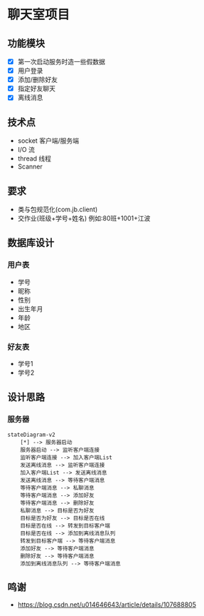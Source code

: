 # 聊天室项目

## 功能模块

- [x] 第一次启动服务时造一些假数据
- [x] 用户登录
- [x] 添加/删除好友
- [x] 指定好友聊天
- [x] 离线消息

## 技术点

- socket 客户端/服务端
- I/O 流
- thread 线程
- Scanner

## 要求

- 类与包规范化(com.jb.client)
- 交作业(班级+学号+姓名) 例如:80班+1001+江波

## 数据库设计

### 用户表

- 学号
- 昵称
- 性别
- 出生年月
- 年龄
- 地区

### 好友表

- 学号1
- 学号2

## 设计思路

### 服务器

```mermaid
stateDiagram-v2
    [*] --> 服务器启动
    服务器启动 --> 监听客户端连接
    监听客户端连接 --> 加入客户端List
    发送离线消息 --> 监听客户端连接
    加入客户端List --> 发送离线消息
    发送离线消息 --> 等待客户端消息
    等待客户端消息 --> 私聊消息
    等待客户端消息 --> 添加好友
    等待客户端消息 --> 删除好友
    私聊消息 --> 目标是否为好友
    目标是否为好友 --> 目标是否在线
    目标是否在线 --> 转发到目标客户端
    目标是否在线 --> 添加到离线消息队列
    转发到目标客户端 --> 等待客户端消息
    添加好友 --> 等待客户端消息
    删除好友 --> 等待客户端消息
    添加到离线消息队列 --> 等待客户端消息
```

## 鸣谢

- https://blog.csdn.net/u014646643/article/details/107688805
